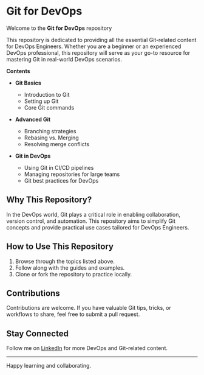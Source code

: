 # Git for DevOps  

Welcome to the **Git for DevOps** repository 

This repository is dedicated to providing all the essential Git-related content for DevOps Engineers. Whether you are a beginner or an experienced DevOps professional, this repository will serve as your go-to resource for mastering Git in real-world DevOps scenarios.  

**Contents**  

- **Git Basics**  
  - Introduction to Git  
  - Setting up Git  
  - Core Git commands  

- **Advanced Git**  
  - Branching strategies  
  - Rebasing vs. Merging  
  - Resolving merge conflicts  

- **Git in DevOps**  
  - Using Git in CI/CD pipelines  
  - Managing repositories for large teams  
  - Git best practices for DevOps  

## Why This Repository?  

In the DevOps world, Git plays a critical role in enabling collaboration, version control, and automation. This repository aims to simplify Git concepts and provide practical use cases tailored for DevOps Engineers.  

## How to Use This Repository  

1. Browse through the topics listed above.  
2. Follow along with the guides and examples.  
3. Clone or fork the repository to practice locally.  

## Contributions  

Contributions are welcome. If you have valuable Git tips, tricks, or workflows to share, feel free to submit a pull request.  

## Stay Connected  

Follow me on [LinkedIn](https://www.linkedin.com/in/bharath-kumar-reddy2103) for more DevOps and Git-related content.

---

Happy learning and collaborating.
